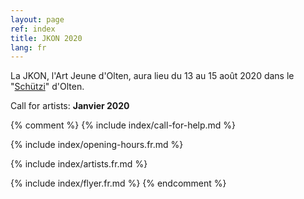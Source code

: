 ```yaml
---
layout: page
ref: index
title: JKON 2020
lang: fr
---
```


La JKON, l'Art Jeune d'Olten, aura lieu du 13 au 15 août 2020 dans le "[Schützi](https://schuetzi.ch/)" d'Olten. 

Call for artists: __Janvier 2020__

{% comment %}
{% include index/call-for-help.md %}

{% include index/opening-hours.fr.md %}

{% include index/artists.fr.md %}

{% include index/flyer.fr.md %}
{% endcomment %}
